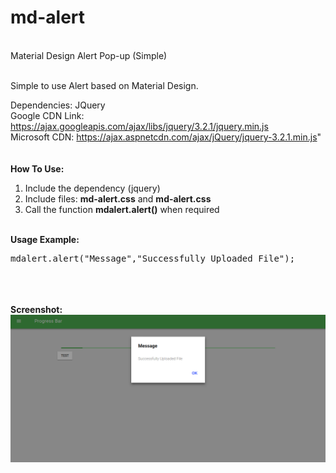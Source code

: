 # md-alert
<br>Material Design Alert Pop-up (Simple)

<br>Simple to use Alert based on Material Design.

Dependencies: JQuery
<br>Google CDN Link: https://ajax.googleapis.com/ajax/libs/jquery/3.2.1/jquery.min.js
<br>Microsoft CDN: https://ajax.aspnetcdn.com/ajax/jQuery/jquery-3.2.1.min.js"
<br>
<br>
<br><strong>How To Use:</strong>
<br>
<ol>
  <li>Include the dependency (jquery)</li>
  <li>Include files: <strong>md-alert.css</strong> and <strong>md-alert.css</strong></li>
  <li>Call the function <strong>mdalert.alert()</strong> when required</li>
</ol>
<br><strong>Usage Example:</strong>
<br>
<pre>
mdalert.alert("Message","Successfully Uploaded File");
</pre>
<br>
<br>
<br>
<strong>Screenshot:</strong>
<br>
<img src="https://raw.githubusercontent.com/dipsraj/md-alert/master/screenshot.png">
